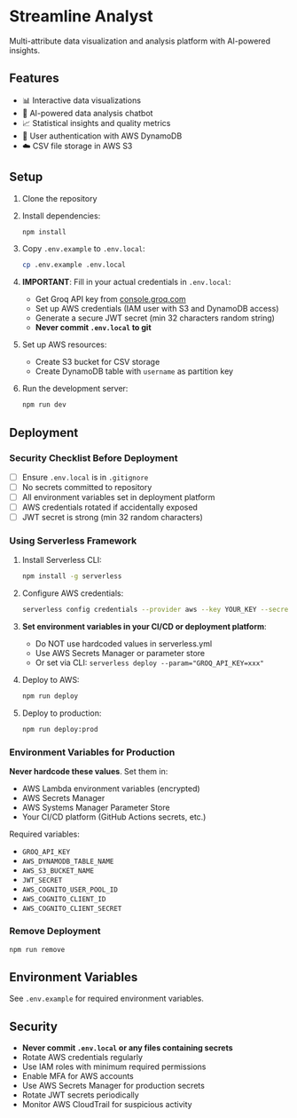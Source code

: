 # Streamline Analyst

Multi-attribute data visualization and analysis platform with AI-powered insights.

## Features

- 📊 Interactive data visualizations
- 🤖 AI-powered data analysis chatbot
- 📈 Statistical insights and quality metrics
- 🔐 User authentication with AWS DynamoDB
- ☁️ CSV file storage in AWS S3

## Setup

1. Clone the repository
2. Install dependencies:
   ```bash
   npm install
   ```

3. Copy `.env.example` to `.env.local`:
   ```bash
   cp .env.example .env.local
   ```

4. **IMPORTANT**: Fill in your actual credentials in `.env.local`:
   - Get Groq API key from [console.groq.com](https://console.groq.com)
   - Set up AWS credentials (IAM user with S3 and DynamoDB access)
   - Generate a secure JWT secret (min 32 characters random string)
   - **Never commit `.env.local` to git**

5. Set up AWS resources:
   - Create S3 bucket for CSV storage
   - Create DynamoDB table with `username` as partition key

6. Run the development server:
   ```bash
   npm run dev
   ```

## Deployment

### Security Checklist Before Deployment

- [ ] Ensure `.env.local` is in `.gitignore`
- [ ] No secrets committed to repository
- [ ] All environment variables set in deployment platform
- [ ] AWS credentials rotated if accidentally exposed
- [ ] JWT secret is strong (min 32 random characters)

### Using Serverless Framework

1. Install Serverless CLI:
   ```bash
   npm install -g serverless
   ```

2. Configure AWS credentials:
   ```bash
   serverless config credentials --provider aws --key YOUR_KEY --secret YOUR_SECRET
   ```

3. **Set environment variables in your CI/CD or deployment platform**:
   - Do NOT use hardcoded values in serverless.yml
   - Use AWS Secrets Manager or parameter store
   - Or set via CLI: `serverless deploy --param="GROQ_API_KEY=xxx"`

4. Deploy to AWS:
   ```bash
   npm run deploy
   ```

5. Deploy to production:
   ```bash
   npm run deploy:prod
   ```

### Environment Variables for Production

**Never hardcode these values**. Set them in:
- AWS Lambda environment variables (encrypted)
- AWS Secrets Manager
- AWS Systems Manager Parameter Store
- Your CI/CD platform (GitHub Actions secrets, etc.)

Required variables:
- `GROQ_API_KEY`
- `AWS_DYNAMODB_TABLE_NAME`
- `AWS_S3_BUCKET_NAME`
- `JWT_SECRET`
- `AWS_COGNITO_USER_POOL_ID`
- `AWS_COGNITO_CLIENT_ID`
- `AWS_COGNITO_CLIENT_SECRET`

### Remove Deployment

```bash
npm run remove
```

## Environment Variables

See `.env.example` for required environment variables.

## Security

- **Never commit `.env.local` or any files containing secrets**
- Rotate AWS credentials regularly
- Use IAM roles with minimum required permissions
- Enable MFA for AWS accounts
- Use AWS Secrets Manager for production secrets
- Rotate JWT secrets periodically
- Monitor AWS CloudTrail for suspicious activity

